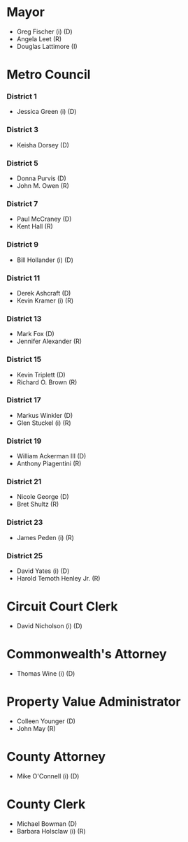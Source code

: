 # Mayor

* Greg Fischer (i) (D)
* Angela Leet (R)
* Douglas Lattimore (I)

# Metro Council

### District 1

* Jessica Green (i) (D)

### District 3

* Keisha Dorsey (D)

### District 5

* Donna Purvis (D)
* John M. Owen (R)

### District 7

* Paul McCraney (D)
* Kent Hall (R)

### District 9

* Bill Hollander (i) (D)

### District 11

* Derek Ashcraft (D)
* Kevin Kramer (i) (R)

### District 13

* Mark Fox (D)
* Jennifer Alexander (R)

### District 15

* Kevin Triplett (D)
* Richard O. Brown (R)

### District 17

* Markus Winkler (D)
* Glen Stuckel (i) (R)

### District 19

* William Ackerman III (D)
* Anthony Piagentini (R)

### District 21

* Nicole George (D)
* Bret Shultz (R)

### District 23

* James Peden (i) (R)

### District 25

* David Yates (i) (D)
* Harold Temoth Henley Jr. (R)

# Circuit Court Clerk

* David Nicholson (i) (D)

# Commonwealth's Attorney

* Thomas Wine (i) (D)

# Property Value Administrator

* Colleen Younger (D)
* John May (R)

# County Attorney

* Mike O'Connell (i) (D)

# County Clerk

* Michael Bowman (D)
* Barbara Holsclaw (i) (R)
